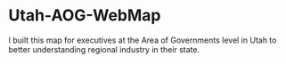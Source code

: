 # Utah-AOG-WebMap
I built this map for executives at the Area of Governments level in Utah to better understanding regional industry in their state.
